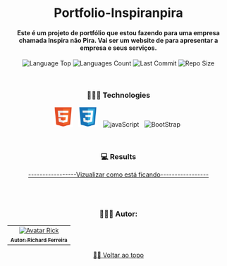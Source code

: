 <div align="center">
  
# Portfolio-Inspiranpira  

<h4>Este é um projeto de portfólio que estou fazendo para uma empresa chamada Inspira não Pira. Vai ser um website de para apresentar a empresa e seus serviços. </h4>
  
<p>
<!-- Image Shields -->
<img  alt="Language Top"  src="https://img.shields.io/github/languages/top/RickFerreira/Portfolio-Inspiranpira">
<img  alt="Languages Count"  src="https://img.shields.io/github/languages/count/RickFerreira/Portfolio-Inspiranpira">
<img  alt="Last Commit"  src="https://img.shields.io/github/last-commit/RickFerreira/Portfolio-Inspiranpira">
<img  alt="Repo Size"  src="https://img.shields.io/github/repo-size/RickFerreira/Portfolio-Inspiranpira">
</a>
</p>

<br> 

### 👨🏻‍💻 Technologies

<img src="https://raw.githubusercontent.com/devicons/devicon/master/icons/html5/html5-original.svg" alt="Html" width="45"> &nbsp;
<img src="https://raw.githubusercontent.com/devicons/devicon/master/icons/css3/css3-original.svg" alt="Css" width="45"> &nbsp;
<img src="https://logospng.org/download/javascript/logo-javascript-icon-1024.png" alt="javaScript" width="50"> &nbsp;
<img src="https://brandlogos.net/wp-content/uploads/2021/09/bootstrap-logo.png" alt="BootStrap" width="66"> &nbsp;
  
<br>

### 💻 Results


<a href="https://rickferreira.github.io/Portfolio-Inspiranpira/">-----------------Vizualizar como está ficando-----------------</a>

<br><br>

### 👨🏻‍💻 Autor:

<table>
  <tr>
    <td align="center">
      <a href="https://github.com/RickFerreira">
        <img src="https://avatars.githubusercontent.com/u/40415279?v=4" width="100px;" alt="Avatar Rick"/><br>
        <sub>
          <b>Autor: Richard Ferreira</b>
        </sub>
      </a>
    </td>
  </tr>
</table>

[☝🏽 Voltar ao topo](#Portfolio-Inspiranpira)<br>

</div>
